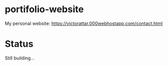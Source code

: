 # portifolio-website
My personal website: https://victorattar.000webhostapp.com/contact.html

# Status
Still building...
